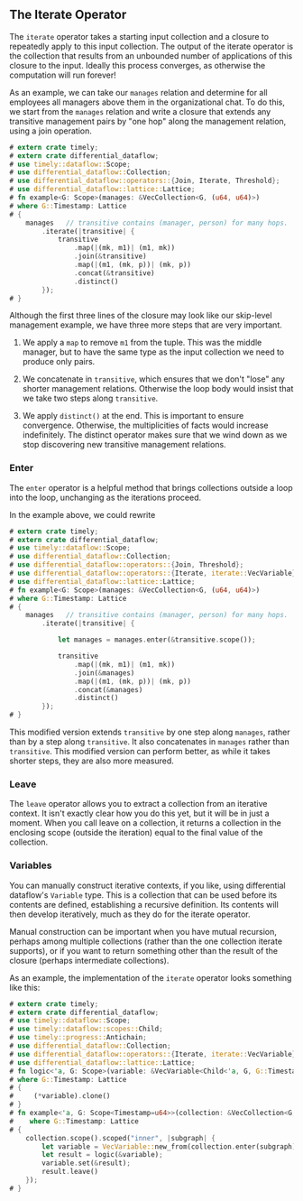 ## The Iterate Operator

The `iterate` operator takes a starting input collection and a closure to repeatedly apply to this input collection. The output of the iterate operator is the collection that results from an unbounded number of applications of this closure to the input. Ideally this process converges, as otherwise the computation will run forever!

As an example, we can take our `manages` relation and determine for all employees all managers above them in the organizational chat. To do this, we start from the `manages` relation and write a closure that extends any transitive management pairs by "one hop" along the management relation, using a join operation.

```rust
# extern crate timely;
# extern crate differential_dataflow;
# use timely::dataflow::Scope;
# use differential_dataflow::Collection;
# use differential_dataflow::operators::{Join, Iterate, Threshold};
# use differential_dataflow::lattice::Lattice;
# fn example<G: Scope>(manages: &VecCollection<G, (u64, u64)>)
# where G::Timestamp: Lattice
# {
    manages   // transitive contains (manager, person) for many hops.
        .iterate(|transitive| {
            transitive
                .map(|(mk, m1)| (m1, mk))
                .join(&transitive)
                .map(|(m1, (mk, p))| (mk, p))
                .concat(&transitive)
                .distinct()
        });
# }
```

Although the first three lines of the closure may look like our skip-level management example, we have three more steps that are very important.

1. We apply a `map` to remove `m1` from the tuple. This was the middle manager, but to have the same type as the input collection we need to produce only pairs.

2. We concatenate in `transitive`, which ensures that we don't "lose" any shorter management relations. Otherwise the loop body would insist that we take two steps along `transitive`.

3. We apply `distinct()` at the end. This is important to ensure convergence. Otherwise, the multiplicities of facts would increase indefinitely. The distinct operator makes sure that we wind down as we stop discovering new transitive management relations.

### Enter

The `enter` operator is a helpful method that brings collections outside a loop into the loop, unchanging as the iterations proceed.

In the example above, we could rewrite

```rust
# extern crate timely;
# extern crate differential_dataflow;
# use timely::dataflow::Scope;
# use differential_dataflow::Collection;
# use differential_dataflow::operators::{Join, Threshold};
# use differential_dataflow::operators::{Iterate, iterate::VecVariable};
# use differential_dataflow::lattice::Lattice;
# fn example<G: Scope>(manages: &VecCollection<G, (u64, u64)>)
# where G::Timestamp: Lattice
# {
    manages   // transitive contains (manager, person) for many hops.
        .iterate(|transitive| {

            let manages = manages.enter(&transitive.scope());

            transitive
                .map(|(mk, m1)| (m1, mk))
                .join(&manages)
                .map(|(m1, (mk, p))| (mk, p))
                .concat(&manages)
                .distinct()
        });
# }
```

This modified version extends `transitive` by one step along `manages`, rather than by a step along `transitive`. It also concatenates in `manages` rather than `transitive`. This modified version can perform better, as while it takes shorter steps, they are also more measured.

### Leave

The `leave` operator allows you to extract a collection from an iterative context. It isn't exactly clear how you do this yet, but it will be in just a moment. When you call leave on a collection, it returns a collection in the enclosing scope (outside the iteration) equal to the final value of the collection.

### Variables

You can manually construct iterative contexts, if you like, using differential dataflow's `Variable` type. This is a collection that can be used before its contents are defined, establishing a recursive definition. Its contents will then develop iteratively, much as they do for the iterate operator.

Manual construction can be important when you have mutual recursion, perhaps among multiple collections (rather than the one collection iterate supports), or if you want to return something other than the result of the closure (perhaps intermediate collections).

As an example, the implementation of the `iterate` operator looks something like this:

```rust
# extern crate timely;
# extern crate differential_dataflow;
# use timely::dataflow::Scope;
# use timely::dataflow::scopes::Child;
# use timely::progress::Antichain;
# use differential_dataflow::Collection;
# use differential_dataflow::operators::{Iterate, iterate::VecVariable};
# use differential_dataflow::lattice::Lattice;
# fn logic<'a, G: Scope>(variable: &VecVariable<Child<'a, G, G::Timestamp>, (u64, u64), isize>) -> VecCollection<Child<'a, G, G::Timestamp>, (u64, u64)>
# where G::Timestamp: Lattice
# {
#     (*variable).clone()
# }
# fn example<'a, G: Scope<Timestamp=u64>>(collection: &VecCollection<G, (u64, u64)>) //, logic: impl Fn(&VecVariable<Child<'a, G, G::Timestamp>, (u64, u64), isize>) -> VecCollection<Child<'a, G, G::Timestamp>, (u64, u64)>)
#    where G::Timestamp: Lattice
# {
    collection.scope().scoped("inner", |subgraph| {
        let variable = VecVariable::new_from(collection.enter(subgraph), 1);
        let result = logic(&variable);
        variable.set(&result);
        result.leave()
    });
# }
```
